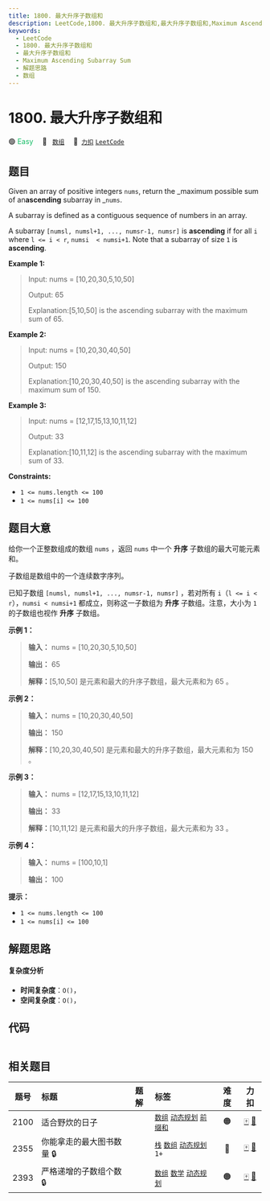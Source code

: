 ```yaml
---
title: 1800. 最大升序子数组和
description: LeetCode,1800. 最大升序子数组和,最大升序子数组和,Maximum Ascending Subarray Sum,解题思路,数组
keywords:
  - LeetCode
  - 1800. 最大升序子数组和
  - 最大升序子数组和
  - Maximum Ascending Subarray Sum
  - 解题思路
  - 数组
---
```


# 1800. 最大升序子数组和

🟢 <font color=#15bd66>Easy</font>&emsp; 🔖&ensp; [`数组`](/tag/array.md)&emsp; 🔗&ensp;[`力扣`](https://leetcode.cn/problems/maximum-ascending-subarray-sum) [`LeetCode`](https://leetcode.com/problems/maximum-ascending-subarray-sum)

## 题目

Given an array of positive integers `nums`, return the _maximum possible sum
of an**ascending** subarray in _`nums`.

A subarray is defined as a contiguous sequence of numbers in an array.

A subarray `[numsl, numsl+1, ..., numsr-1, numsr]` is **ascending** if for all
`i` where `l <= i < r`, `numsi  < numsi+1`. Note that a subarray of size `1`
is **ascending**.



**Example 1:**

> Input: nums = [10,20,30,5,10,50]
> 
> Output: 65
> 
> Explanation:[5,10,50] is the ascending subarray with the maximum sum of 65.

**Example 2:**

> Input: nums = [10,20,30,40,50]
> 
> Output: 150
> 
> Explanation:[10,20,30,40,50] is the ascending subarray with the maximum sum of 150.

**Example 3:**

> Input: nums = [12,17,15,13,10,11,12]
> 
> Output: 33
> 
> Explanation:[10,11,12] is the ascending subarray with the maximum sum of 33.

**Constraints:**

  * `1 <= nums.length <= 100`
  * `1 <= nums[i] <= 100`


## 题目大意

给你一个正整数组成的数组 `nums` ，返回 `nums` 中一个 **升序** 子数组的最大可能元素和。

子数组是数组中的一个连续数字序列。

已知子数组 `[numsl, numsl+1, ..., numsr-1, numsr]` ，若对所有 `i`（`l <= i < r`），`numsi
< numsi+1` 都成立，则称这一子数组为 **升序** 子数组。注意，大小为 `1` 的子数组也视作 **升序** 子数组。

**示例 1：**

> 
> 
> 
> 
> 
> **输入：** nums = [10,20,30,5,10,50]
> 
> **输出：** 65
> 
> **解释：**[5,10,50] 是元素和最大的升序子数组，最大元素和为 65 。
> 
> 

**示例 2：**

> 
> 
> 
> 
> 
> **输入：** nums = [10,20,30,40,50]
> 
> **输出：** 150
> 
> **解释：**[10,20,30,40,50] 是元素和最大的升序子数组，最大元素和为 150 。 
> 
> 

**示例 3：**

> 
> 
> 
> 
> 
> **输入：** nums = [12,17,15,13,10,11,12]
> 
> **输出：** 33
> 
> **解释：**[10,11,12] 是元素和最大的升序子数组，最大元素和为 33 。 
> 
> 

**示例 4：**

> 
> 
> 
> 
> 
> **输入：** nums = [100,10,1]
> 
> **输出：** 100
> 
> 

**提示：**

  * `1 <= nums.length <= 100`
  * `1 <= nums[i] <= 100`


## 解题思路

#### 复杂度分析

- **时间复杂度**：`O()`，
- **空间复杂度**：`O()`，

## 代码

```javascript

```

## 相关题目

<!-- prettier-ignore -->
| 题号 | 标题 | 题解 | 标签 | 难度 | 力扣 |
| :------: | :------ | :------: | :------ | :------: | :------: |
| 2100 | 适合野炊的日子 |  |  [`数组`](/tag/array.md) [`动态规划`](/tag/dynamic-programming.md) [`前缀和`](/tag/prefix-sum.md) | 🟠 | [🀄️](https://leetcode.cn/problems/find-good-days-to-rob-the-bank) [🔗](https://leetcode.com/problems/find-good-days-to-rob-the-bank) |
| 2355 | 你能拿走的最大图书数量 🔒 |  |  [`栈`](/tag/stack.md) [`数组`](/tag/array.md) [`动态规划`](/tag/dynamic-programming.md) `1+` | 🔴 | [🀄️](https://leetcode.cn/problems/maximum-number-of-books-you-can-take) [🔗](https://leetcode.com/problems/maximum-number-of-books-you-can-take) |
| 2393 | 严格递增的子数组个数 🔒 |  |  [`数组`](/tag/array.md) [`数学`](/tag/math.md) [`动态规划`](/tag/dynamic-programming.md) | 🟠 | [🀄️](https://leetcode.cn/problems/count-strictly-increasing-subarrays) [🔗](https://leetcode.com/problems/count-strictly-increasing-subarrays) |
